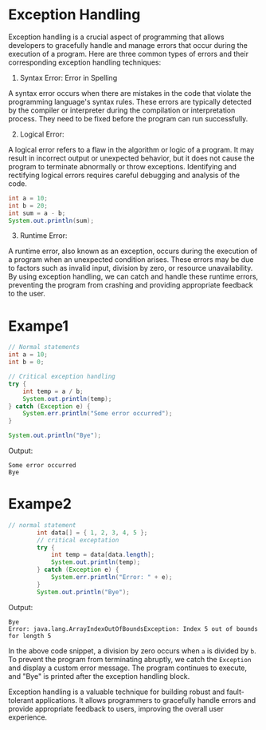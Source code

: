 # Exception Handling #

Exception handling is a crucial aspect of programming that allows developers to gracefully handle and manage errors that occur during the execution of a program. Here are three common types of errors and their corresponding exception handling techniques:

1. Syntax Error: Error in Spelling

A syntax error occurs when there are mistakes in the code that violate the programming language's syntax rules. These errors are typically detected by the compiler or interpreter during the compilation or interpretation process. They need to be fixed before the program can run successfully.

2. Logical Error:

A logical error refers to a flaw in the algorithm or logic of a program. It may result in incorrect output or unexpected behavior, but it does not cause the program to terminate abnormally or throw exceptions. Identifying and rectifying logical errors requires careful debugging and analysis of the code.

```java
int a = 10;
int b = 20;
int sum = a - b;
System.out.println(sum);
```

3. Runtime Error:

A runtime error, also known as an exception, occurs during the execution of a program when an unexpected condition arises. These errors may be due to factors such as invalid input, division by zero, or resource unavailability. By using exception handling, we can catch and handle these runtime errors, preventing the program from crashing and providing appropriate feedback to the user.

# Exampe1
```java
// Normal statements
int a = 10;
int b = 0;

// Critical exception handling
try {
    int temp = a / b;
    System.out.println(temp);
} catch (Exception e) {
    System.err.println("Some error occurred");
}

System.out.println("Bye");
```

Output:
```
Some error occurred
Bye
```
# Exampe2
```java
// normal statement
        int data[] = { 1, 2, 3, 4, 5 };
        // critical exceptation
        try {
            int temp = data[data.length];
            System.out.println(temp);
        } catch (Exception e) {
            System.err.println("Error: " + e);
        }
        System.out.println("Bye");
```

Output:
```
Bye
Error: java.lang.ArrayIndexOutOfBoundsException: Index 5 out of bounds for length 5
```

In the above code snippet, a division by zero occurs when `a` is divided by `b`. To prevent the program from terminating abruptly, we catch the `Exception` and display a custom error message. The program continues to execute, and "Bye" is printed after the exception handling block.

Exception handling is a valuable technique for building robust and fault-tolerant applications. It allows programmers to gracefully handle errors and provide appropriate feedback to users, improving the overall user experience.